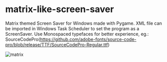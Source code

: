 # matrix-like-screen-saver
Matrix themed Screen Saver for Windows made with Pygame.
XML file can be imported in Windows Task Scheduler to set the program as a ScreenSaver.
Use Monospaced typefaces for better experience, eg.: SourceCodePro(https://github.com/adobe-fonts/source-code-pro/blob/release/TTF/SourceCodePro-Regular.ttf)

![matrix](https://github.com/codesbyveer09/matrix-like-screen-saver/assets/57525741/a48b3d5f-2fbe-43cb-87ec-bcbdaa58f892)

